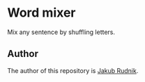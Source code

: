 # Word mixer

Mix any sentence by shuffling letters.

## Author

The author of this repository is [Jakub Rudnik](https://github.com/Zeraye).
